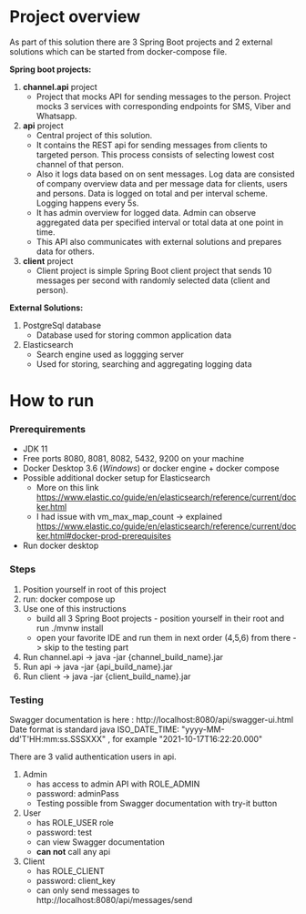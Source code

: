 # Project overview

As part of this solution there are 3 Spring Boot projects and 2 external solutions which can be started from docker-compose file.

**Spring boot projects:**
1. **channel.api** project
   * Project that mocks API for sending messages to the person. Project mocks 3 services with corresponding endpoints for SMS, Viber and Whatsapp.
2. **api** project
   * Central project of this solution. 
   * It contains the REST api for sending messages from clients to targeted person. This process consists of selecting lowest cost channel of that person.
   * Also it logs data based on on sent messages. Log data are consisted of company overview data and per message data for clients, users and persons. Data is logged on total and per interval scheme. Logging happens every 5s.
   * It has admin overview for logged data. Admin can observe aggregated data per specified interval or total data at one point in time.
   * This API also communicates with external solutions and prepares data for others.
3. **client** project
   * Client project is simple Spring Boot client project that sends 10 messages per second with randomly selected data (client and person).

**External Solutions:**
1. PostgreSql database
   * Database used for storing common application data
2. Elasticsearch 
   * Search engine used as loggging server
   * Used for storing, searching and aggregating logging data

# How to run

### Prerequirements
* JDK 11
* Free ports 8080, 8081, 8082, 5432, 9200 on your machine
* Docker Desktop 3.6 (*Windows*) or docker engine + docker compose
* Possible additional docker setup for Elasticsearch
  * More on this link https://www.elastic.co/guide/en/elasticsearch/reference/current/docker.html 
  * I had issue with vm_max_map_count -> explained https://www.elastic.co/guide/en/elasticsearch/reference/current/docker.html#docker-prod-prerequisites
* Run docker desktop
### Steps
1. Position yourself in root of this project
2. run: docker compose up
3. Use one of this instructions
    * build all 3 Spring Boot projects - position yourself in their root and run ./mvnw install
    * open your favorite IDE and run them in next order (4,5,6) from there -> skip to the testing part
4. Run channel.api -> java -jar {channel_build_name}.jar
5. Run api -> java -jar {api_build_name}.jar
6. Run client -> java -jar {client_build_name}.jar

### Testing
Swagger documentation is here : http://localhost:8080/api/swagger-ui.html
Date format is standard java ISO_DATE_TIME: "yyyy-MM-dd'T'HH:mm:ss.SSSXXX" , for example "2021-10-17T16:22:20.000"

There are 3 valid authentication users in api.
1. Admin
   * has access to admin API with ROLE_ADMIN
   * password: adminPass
   * Testing possible from Swagger documentation with try-it button
2. User
   * has ROLE_USER role
   * password: test
   * can view Swagger documentation
   * **can not** call any api 
3. Client
   * has ROLE_CLIENT
   * password: client_key
   * can only send messages to http://localhost:8080/api/messages/send
